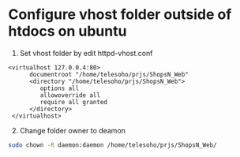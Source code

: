 # Configure vhost folder outside of htdocs on ubuntu

1. Set vhost folder by edit httpd-vhost.conf

```
<virtualhost 127.0.0.4:80>
      documentroot "/home/telesoho/prjs/ShopsN_Web"
      <directory "/home/telesoho/prjs/ShopsN_Web">
         options all
         allowoverride all
         require all granted
      </directory>
 </virtualhost>
```

2. Change folder owner to deamon

```sh
sudo chown -R daemon:daemon /home/telesoho/prjs/ShopsN_Web/
```
